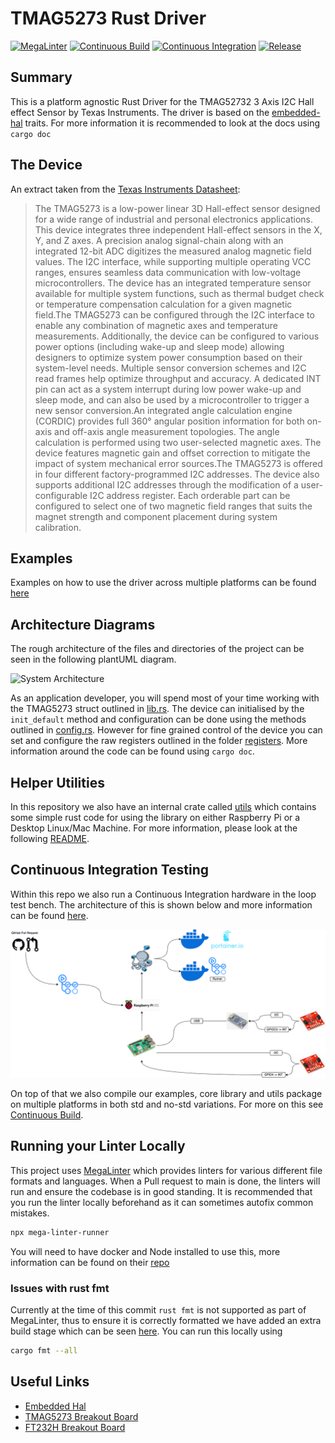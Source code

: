 # TMAG5273 Rust Driver

[![MegaLinter](https://github.com/dysonltd/tmag5273/actions/workflows/mega-linter.yaml/badge.svg)](https://github.com/dysonltd/tmag5273/actions/workflows/mega-linter.yaml)
[![Continuous Build](https://github.com/dysonltd/tmag5273/actions/workflows/continuous_build.yaml/badge.svg)](https://github.com/dysonltd/tmag5273/actions/workflows/continuous_build.yaml)
[![Continuous Integration](https://github.com/dysonltd/tmag5273/actions/workflows/continuous_integration.yaml/badge.svg)](https://github.com/dysonltd/tmag5273/actions/workflows/continuous_integration.yaml)
[![Release](https://github.com/dysonltd/tmag5273/actions/workflows/release.yaml/badge.svg)](https://github.com/dysonltd/tmag5273/actions/workflows/release.yaml)

## Summary

This is a platform agnostic Rust Driver for the TMAG52732 3 Axis I2C Hall effect Sensor by Texas Instruments. The driver is based on the [embedded-hal](https://github.com/rust-embedded/embedded-hal) traits. For more information it is recommended to look at the docs using `cargo doc`

## The Device

An extract taken from the [Texas Instruments Datasheet](./docs/tmag5273.pdf):
>The TMAG5273 is a low-power linear 3D Hall-effect sensor designed for a wide range of industrial and personal electronics applications. This device integrates three independent Hall-effect sensors in the X, Y, and Z axes. A precision analog signal-chain along with an integrated 12-bit ADC digitizes the measured analog magnetic field values. The I2C interface, while supporting multiple operating VCC ranges, ensures seamless data communication with low-voltage microcontrollers. The device has an integrated temperature sensor available for multiple system functions, such as thermal budget check or temperature compensation calculation for a given magnetic field.The TMAG5273 can be configured through the I2C interface to enable any combination of magnetic axes and temperature measurements. Additionally, the device can be configured to various power options (including wake-up and sleep mode) allowing designers to optimize system power consumption based on their system-level needs. Multiple sensor conversion schemes and I2C read frames help optimize throughput and accuracy. A dedicated INT pin can act as a system interrupt during low power wake-up and sleep mode, and can also be used by a microcontroller to trigger a new sensor conversion.An integrated angle calculation engine (CORDIC) provides full 360° angular position information for both on-axis and off-axis angle measurement topologies. The angle calculation is performed using two user-selected magnetic axes. The device features magnetic gain and offset correction to mitigate the
impact of system mechanical error sources.The TMAG5273 is offered in four different factory-programmed I2C addresses. The device also supports additional I2C addresses through the modification
of a user-configurable I2C address register. Each orderable part can be configured to select one of two magnetic field ranges that suits the magnet strength and component placement during system calibration.

## Examples

Examples on how to use the driver across multiple platforms can be found [here](./examples/README.md)

## Architecture Diagrams

The rough architecture of the files and directories of the project can be seen in the following plantUML diagram.

![System Architecture](./docs/architecture.png)

As an application developer, you will spend most of your time working with the TMAG5273 struct outlined in [lib.rs](./src/lib.rs). The device can initialised by the `init_default` method and configuration can be done using the methods outlined in [config.rs](./src/config.rs). However for fine grained control of the device you can set and configure the raw registers outlined in the
folder [registers](./src/registers/). More information around the code can be found using `cargo doc`.

## Helper Utilities

In this repository we also have an internal crate called [utils](./utils/) which contains some simple rust code for using the library on either Raspberry Pi or a Desktop Linux/Mac Machine. For more information, please look at the following [README](./utils/README.md).

## Continuous Integration Testing

Within this repo we also run a Continuous Integration hardware in the loop test bench. The architecture of this is shown below and more information can be found [here](./.github/test_bench/README.md).

![CI Architecture](./docs/CI%20Pipeline.png)

On top of that we also compile our examples, core library and utils package on multiple platforms in both std and no-std variations. For more on this see [Continuous Build](./.github/workflows/continuous_build.yaml).

## Running your Linter Locally

This project uses [MegaLinter](https://github.com/oxsecurity/megalinter) which provides linters for various different file formats and languages. When a Pull request to main is done, the linters will run and ensure the codebase is in good standing. It is recommended that you run the linter locally beforehand as it can sometimes autofix common mistakes.

```bash
npx mega-linter-runner
```

You will need to have docker and Node installed to use this, more information can be found on their [repo](https://github.com/oxsecurity/megalinter)

### Issues with rust fmt

Currently at the time of this commit `rust fmt` is not supported as part of MegaLinter, thus to ensure it is correctly formatted we have added an extra build stage which can be seen [here](./.github/workflows/mega-linter.yaml). You can run this locally using

```bash
cargo fmt --all
```

## Useful Links

- [Embedded Hal](https://docs.rs/embedded-hal/latest/embedded_hal/)
- [TMAG5273 Breakout Board](https://www.sparkfun.com/products/23880)
- [FT232H Breakout Board](https://www.adafruit.com/product/2264)
